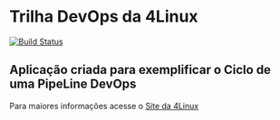 # Trilha DevOps da 4Linux

<!-- Altere a Flag abaixo com sua URL do Travis -->
[![Build Status](https://travis-ci.com/Feliproo/DevOpsLab-HelloWorld.svg?branch=master)](https://travis-ci.com/Feliproo/DevOpsLab-HelloWorld)

## Aplicação criada para exemplificar o Ciclo de uma PipeLine DevOps


Para maiores informações acesse o [Site da 4Linux](https://www.4linux.com.br/cursos/devops)
